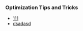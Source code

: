 ### Optimization Tips and Tricks
* [111](mailto:paul.dnet@gmail.com)
* [dsadasd](skype:paul.minsk&call)
